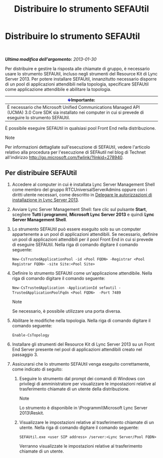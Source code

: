 ﻿---
title: Distribuire lo strumento SEFAUtil
TOCTitle: Distribuire lo strumento SEFAUtil
ms:assetid: fb556e50-88dd-4404-a3d5-be36f5ba41e6
ms:mtpsurl: https://technet.microsoft.com/it-it/library/JJ945659(v=OCS.15)
ms:contentKeyID: 52062489
ms.date: 08/24/2015
mtps_version: v=OCS.15
ms.translationtype: HT
---

# Distribuire lo strumento SEFAUtil

 

_**Ultima modifica dell'argomento:** 2013-01-30_

Per distribuire e gestire la risposta alle chiamate di gruppo, è necessario usare lo strumento SEFAUtil, incluso negli strumenti del Resource Kit di Lync Server 2013. Per potere installare SEFAUtil, innanzitutto necessario disporre di un pool di applicazioni attendibili nella topologia, specificare SEFAUtil come applicazione attendibile e abilitare la topologia.

<table>
<thead>
<tr class="header">
<th><img src="images/Gg412908.important(OCS.15).gif" title="important" alt="important" />Importante:</th>
</tr>
</thead>
<tbody>
<tr class="odd">
<td>È necessario che Microsoft Unified Communications Managed API (UCMA) 3.0 Core SDK sia installato nei computer in cui si prevede di eseguire lo strumento SEFAUtil.</td>
</tr>
</tbody>
</table>


È possibile eseguire SEFAUtil in qualsiasi pool Front End nella distribuzione.


> [!NOTE]
> Per informazioni dettagliate sull'esecuzione di SEFAUtil, vedere l'articolo relativo alla procedura per l'esecuzione di SEFAutil nel blog di Technet all'indirizzo <A class=uri href="http://go.microsoft.com/fwlink/?linkid=278940">http://go.microsoft.com/fwlink/?linkid=278940</A>.



## Per distribuire SEFAUtil

1.  Accedere al computer in cui è installata Lync Server Management Shell come membro del gruppo RTCUniversalServerAdmins oppure con i diritti utente necessari, come descritto in [Delegare le autorizzazioni di installazione in Lync Server 2013](lync-server-2013-delegate-setup-permissions.md).

2.  Avviare Lync Server Management Shell: fare clic sul pulsante **Start**, scegliere **Tutti i programmi**, **Microsoft Lync Server 2013** e quindi **Lync Server Management Shell**.

3.  Lo strumento SEFAUtil può essere eseguito solo su un computer appartenente a un pool di applicazioni attendibili. Se necessario, definire un pool di applicazioni attendibili per il pool Front End in cui si prevede di eseguire SEFAUtil. Nella riga di comando digitare il comando seguente:
    
        New-CsTrustedApplicationPool -id <Pool FQDN> -Registrar <Pool Registrar FQDN> -site Site:<Pool Site>

4.  Definire lo strumento SEFAUtil come un'applicazione attendibile. Nella riga di comando digitare il comando seguente:
    
        New-CsTrustedApplication -ApplicationId sefautil -TrustedApplicationPoolFqdn <Pool FQDN>  -Port 7489
    

    > [!NOTE]
    > Se necessario, è possibile utilizzare una porta diversa.



5.  Abilitare le modifiche nella topologia. Nella riga di comando digitare il comando seguente:
    
        Enable-CsTopology

6.  Installare gli strumenti del Resource Kit di Lync Server 2013 su un Front End Server presente nel pool di applicazioni attendibili creato nel passaggio 3.

7.  Assicurarsi che lo strumento SEFAUtil venga eseguito correttamente, come indicato di seguito:
    
    1.  Eseguire lo strumento dal prompt dei comandi di Windows con privilegi di amministratore per visualizzare le impostazioni relative al trasferimento chiamate di un utente della distribuzione.
        

        > [!NOTE]
        > Lo strumento è disponibile in \Programmi\Microsoft Lync Server 2013\Reskit.

    
    2.  Visualizzare le impostazioni relative al trasferimento chiamate di un utente. Nella riga di comando digitare il comando seguente:
        
            SEFAUtil.exe <user SIP address> /server:<Lync Server/Pool FQDN>
        
        Verranno visualizzate le impostazioni relative al trasferimento chiamate di un utente.

